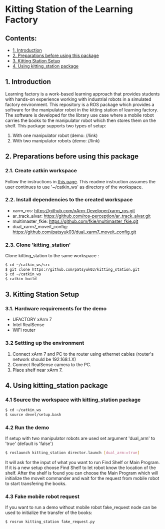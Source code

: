 # Kitting Station of the Learning Factory
## Contents: 
* [1. Introduction](#1-introduction)
* [2. Preparations before using this package](#2-preparations-before-using-this-package)
* [3. Kitting Station Setup](#3-kitting-station-setup)
* [4. Using kitting_station package](#4-using-kitting_station-package)
## 1. Introduction
Learning factory is a work-based learning approach that provides students with hands-on experience working with industrial robots in a simulated factory environment. This repository is a ROS package which provides a software for the manipulator robot in the kitting station of learning factory. The software is developed for the library use case where a mobile robot carries the books to the manipulator robot which then stores them on the shelf. This package supports two types of setup: 
1. With one manipulator robot (demo: //link)
2. With two manipulator robots (demo: //link)
## 2. Preparations before using this package
### 2.1. Create catkin workspace
Follow the instructions in [this page](http://wiki.ros.org/catkin/Tutorials/create_a_workspace). 
This readme instruction assumes the user continues to use '~/catkin_ws' as directory of the workspace.
### 2.2. Install dependencies to the created workspace
* xarm_ros: <https://github.com/xArm-Developer/xarm_ros.git>
* ar_track_alvar: <https://github.com/ros-perception/ar_track_alvar.git>
* multimaster_fkie: <https://github.com/fkie/multimaster_fkie.git>
* dual_xarm7_moveit_config: <https://github.com/patsyuk03/dual_xarm7_moveit_config.git>
### 2.3. Clone 'kitting_station'
Clone kitting_station to the same workspace :
```bash
$ cd ~/catkin_ws/src
$ git clone https://github.com/patsyuk03/kitting_station.git
$ cd ~/catkin_ws
$ catkin build
```
## 3. Kitting Station Setup
### 3.1. Hardware requirements for the demo
* UFACTORY xArm 7 
* Intel RealSense 
* WiFi router
### 3.2 Settting up the environment
1. Connect xArm 7 and PC to the router using ethernet cables (router's network should be 192.168.1.X)
2. Connect RealSense camera to the PC.
3. Place shelf near xArm 7.
## 4. Using kitting_station package
### 4.1 Source the workspace with kitting_station package
```bash
$ cd ~/catkin_ws
$ source devel/setup.bash
```
### 4.2 Run the demo
If setup with two manipulator robots are used set argument 'dual_arm' to 'true' (default is 'false')
```bash
$ roslaunch kitting_station director.launch [dual_arm:=true]
```
It will ask for the input of what you want to run Find Shelf or Main Program. If it is a new setup choose Find Shelf to let robot know the location of the shelf. After the shelf is found you can choose the Main Program which will initialize the moveit commander and wait for the request from mobile robot to start transfering the books.
### 4.3 Fake mobile robot request
If you want to run a demo without mobile robot fake_request node can be used to initialize the transfer of the books:
```bash
$ rosrun kitting_station fake_request.py
```
